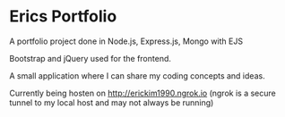# Erics Portfolio

A portfolio project done in Node.js, Express.js, Mongo with EJS

Bootstrap and jQuery used for the frontend.

A small application where I can share my coding concepts and ideas.

Currently being hosten on http://erickim1990.ngrok.io
(ngrok is a secure tunnel to my local host and may not always be running)
